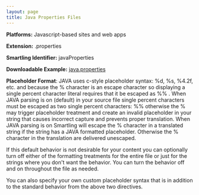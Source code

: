 ```yaml
---
layout: page
title: Java Properties Files
---
```


**Platforms:** Javascript-based sites and web apps

**Extension:** .properties

**Smartling Identifier:** javaProperties

**Downloadable Example:** [java.properties](https://docs.smartling.com/download/attachments/327693/java.properties?version=1&modificationDate=1330473126000)

**Placeholder Format**: JAVA uses c-style placeholder syntax: %d, %s, %4.2f, etc. and because the % character is an escape character so displaying a single percent character literal requires that it be escaped as %% . When JAVA parsing is on (default) in your source file single percent characters must be escaped as two single percent characters: %% otherwise the % may trigger placeholder treatment and create an invalid placeholder in your string that causes incorrect capture and prevents proper translation.  When JAVA parsing is on Smartling will escape the % character in a translated string if the string has a JAVA formatted placeholder. Otherwise the % character in the translation are delivered unescaped.

If this default behavior is not desirable for your content you can optionally turn off either of the formatting treatments for the entire file or just for the strings where you don't want the behavior.  You can turn the behavior off and on throughout the file as needed.  

You can also specify your own custom placeholder syntax that is in addition to the standard behavior from the above two directives.
